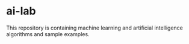 # ai-lab
This repository is containing machine learning and artificial intelligence algorithms and sample examples.
